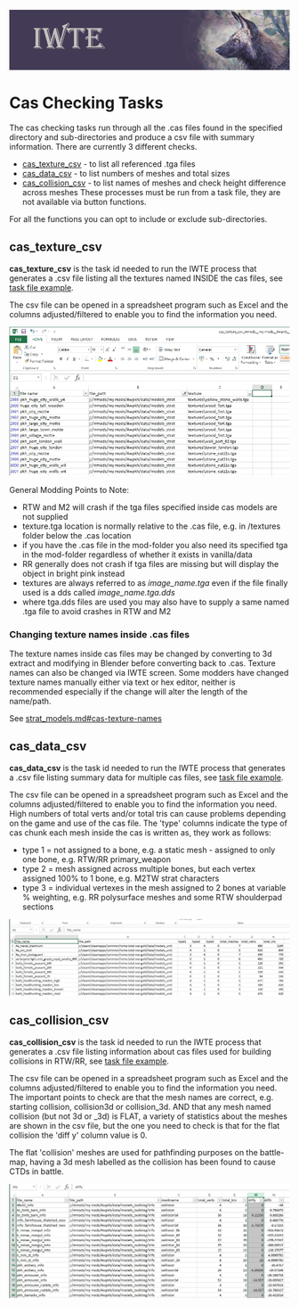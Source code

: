 ![IWTE banner](../IWTEgithub_images/IWTEbanner.jpg)
# Cas Checking Tasks
The cas checking tasks run through all the .cas files found in the specified directory and sub-directories and produce a csv file with summary information.  There are currently 3 different checks.
*  [cas_texture_csv](#cas_texture_csv) - to list all referenced .tga files
*  [cas_data_csv](#cas_data_csv) - to list numbers of meshes and total sizes
*  [cas_collision_csv](#cas_collision_csv) - to list names of meshes and check height difference across meshes
These processes must be run from a task file, they are not available via button functions.

For all the functions you can opt to include or exclude sub-directories.

## cas_texture_csv
**cas_texture_csv** is the task id needed to run the IWTE process that generates a .csv file listing all the textures named INSIDE the cas files, see [task file example](../task_file_examples/CAS_texture_tga_list_to_csv_task.txt).  

The csv file can be opened in a spreadsheet program such as Excel and the columns adjusted/filtered to enable you to find the information you need.

![image](../IWTEgithub_images/cas-texture-csv.jpg)

General Modding Points to Note:
* RTW and M2 will crash if the tga files specified inside cas models are not supplied
* texture.tga location is normally relative to the .cas file, e.g. in /textures folder below the .cas location
* if you have the .cas file in the mod-folder you also need its specified tga in the mod-folder regardless of whether it exists in vanilla/data 
* RR generally does not crash if tga files are missing but will display the object in bright pink instead
* textures are always referred to as *image_name.tga* even if the file finally used is a dds called *image_name.tga.dds*
* where tga.dds files are used you may also have to supply a same named .tga file to avoid crashes in RTW and M2

### Changing texture names inside .cas files
The texture names inside cas files may be changed by converting to 3d extract and modifying in Blender before converting back to .cas. Texture names can also be changed via IWTE screen. Some modders have changed texture names manually either via text or hex editor, neither is recommended especially if the change will alter the length of the name/path.

See [strat_models.md#cas-texture-names](strat_models.md#cas-texture-names)

## cas_data_csv
**cas_data_csv** is the task id needed to run the IWTE process that generates a .csv file listing summary data for multiple cas files, see [task file example](../task_file_examples/CAS_data_to_csv_task.txt).  

The csv file can be opened in a spreadsheet program such as Excel and the columns adjusted/filtered to enable you to find the information you need. High numbers of total verts and/or total tris can cause problems depending on the game and use of the cas file. The 'type' columns indicate the type of cas chunk each mesh inside the cas is written as, they work as follows:
* type 1 = not assigned to a bone, e.g. a static mesh - assigned to only one bone, e.g. RTW/RR primary_weapon
* type 2 = mesh assigned across multiple bones, but each vertex assigned 100% to 1 bone, e.g. M2TW strat characters
* type 3 = individual vertexes in the mesh assigned to 2 bones at variable % weighting, e.g. RR polysurface meshes and some RTW shoulderpad sections

![image](../IWTEgithub_images/cas-data-csv.jpg)


## cas_collision_csv
**cas_collision_csv** is the task id needed to run the IWTE process that generates a .csv file listing information about cas files used for building collisions in RTW/RR, see [task file example](../task_file_examples/CAS_collision_to_csv_task.txt).  

The csv file can be opened in a spreadsheet program such as Excel and the columns adjusted/filtered to enable you to find the information you need. The important points to check are that the mesh names are correct, e.g. starting collision, collision3d or collision_3d.  AND that any mesh named collision (but not 3d or _3d) is FLAT, a variety of statistics about the meshes are shown in the csv file, but the one you need to check is that for the flat collision the 'diff y' column value is 0.  

The flat 'collision' meshes are used for pathfinding purposes on the battle-map, having a 3d mesh labelled as the collision has been found to cause CTDs in battle.

![image](../IWTEgithub_images/cas-collision-csv.jpg)

